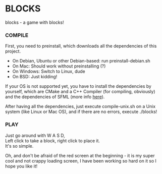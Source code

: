 BLOCKS
======

blocks - a game with blocks!


### COMPILE

First, you need to preinstall, which downloads all the dependencies of this project.

 * On Debian, Ubuntu or other Debian-based: run preinstall-debian.sh
 * On Mac: Should work without preinstalling (?)
 * On Windows: Switch to Linux, dude
 * On BSD: Just kidding!

If your OS is not supported yet, you have to install the dependencies by yourself, which are CMake and a C++ Compiler (for compiling, obviously) and the dependencies of SFML (more info [here](http://sfml-dev.org/tutorials/2.1/compile-with-cmake.php#installing-dependencies)).

After having all the dependencies, just execute compile-unix.sh on a Unix system (like Linux or Mac OS), and if there are no errors, execute ./blocks!

### PLAY

Just go around with W A S D,  
Left click to take a block, right click to place it.  
It's so simple.  

Oh, and don't be afraid of the red screen at the beginning - it is my super cool and not crappy loading screen, I have been working so hard on it so I hope you like it!
